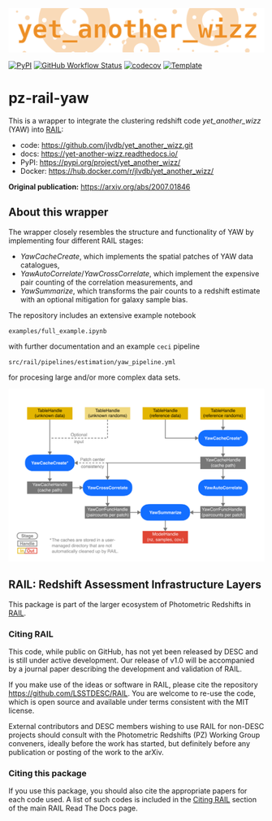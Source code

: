 ![yet_another_wizz](https://raw.githubusercontent.com/jlvdb/yet_another_wizz/main/docs/source/_static/logo-dark.png)

[![PyPI](https://img.shields.io/pypi/v/pz-rail-yaw?color=blue&logo=pypi&logoColor=white)](https://pypi.org/project/pz-rail-yaw/)
[![GitHub Workflow Status](https://img.shields.io/github/actions/workflow/status/LSSTDESC/rail_yaw/smoke-test.yml)](https://github.com/LSSTDESC/rail_yaw/actions/workflows/smoke-test.yml)
[![codecov](https://codecov.io/gh/LSSTDESC/rail_yaw/graph/badge.svg?token=BsmWz2v0qL)](https://codecov.io/gh/LSSTDESC/rail_yaw)
[![Template](https://img.shields.io/badge/Template-LINCC%20Frameworks%20Python%20Project%20Template-brightgreen)](https://lincc-ppt.readthedocs.io/en/latest/)

# pz-rail-yaw

This is a wrapper to integrate the clustering redshift code *yet_another_wizz*
(YAW) into [RAIL](https://github.com/LSSTDESC/RAIL):

- code: https://github.com/jlvdb/yet_another_wizz.git
- docs: https://yet-another-wizz.readthedocs.io/
- PyPI: https://pypi.org/project/yet_another_wizz/
- Docker: https://hub.docker.com/r/jlvdb/yet_another_wizz/

**Original publication:** https://arxiv.org/abs/2007.01846

## About this wrapper

The wrapper closely resembles the structure and functionality of YAW by
implementing four different RAIL stages:

- *YawCacheCreate*, which implements the spatial patches of YAW data catalogues,
- *YawAutoCorrelate*/*YawCrossCorrelate*, which implement the expensive pair
  counting of the correlation measurements, and
- *YawSummarize*, which transforms the pair counts to a redshift estimate with
  an optional mitigation for galaxy sample bias.

The repository includes an extensive example notebook

    examples/full_example.ipynb

with further documentation and an example `ceci` pipeline

    src/rail/pipelines/estimation/yaw_pipeline.yml

for procesing large and/or more complex data sets.

![rail_yaw_network](https://raw.githubusercontent.com/LSSTDESC/rail/main/examples/estimation_examples/rail_yaw_network.png)

## RAIL: Redshift Assessment Infrastructure Layers

This package is part of the larger ecosystem of Photometric Redshifts
in [RAIL](https://github.com/LSSTDESC/RAIL).

### Citing RAIL

This code, while public on GitHub, has not yet been released by DESC and is
still under active development. Our release of v1.0 will be accompanied by a
journal paper describing the development and validation of RAIL.

If you make use of the ideas or software in RAIL, please cite the repository 
<https://github.com/LSSTDESC/RAIL>. You are welcome to re-use the code, which
is open source and available under terms consistent with the MIT license.

External contributors and DESC members wishing to use RAIL for non-DESC projects
should consult with the Photometric Redshifts (PZ) Working Group conveners,
ideally before the work has started, but definitely before any publication or 
posting of the work to the arXiv.

### Citing this package

If you use this package, you should also cite the appropriate papers for each
code used.  A list of such codes is included in the 
[Citing RAIL](https://rail-hub.readthedocs.io/en/latest/source/citing.html)
section of the main RAIL Read The Docs page.
